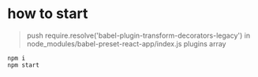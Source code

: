 # how to start

> push require.resolve('babel-plugin-transform-decorators-legacy') in node_modules/babel-preset-react-app/index.js plugins array

```
npm i  
npm start
```